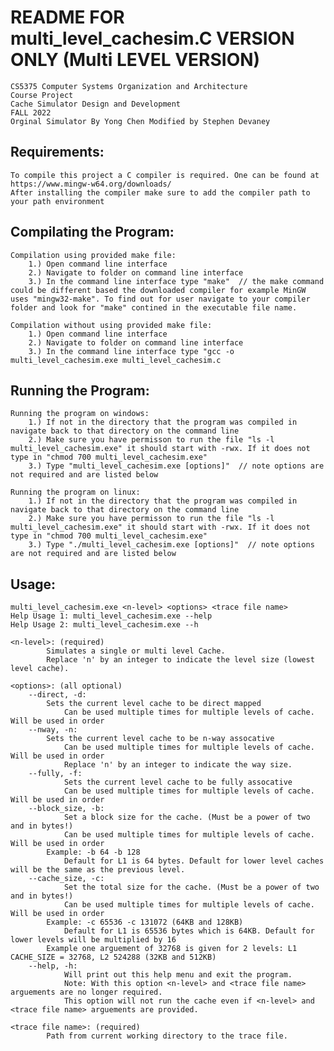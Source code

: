 # README FOR multi_level_cachesim.C VERSION ONLY (Multi LEVEL VERSION)
	CS5375 Computer Systems Organization and Architecture
	Course Project
	Cache Simulator Design and Development
	FALL 2022
	Orginal Simulator By Yong Chen Modified by Stephen Devaney



## Requirements:
	To compile this project a C compiler is required. One can be found at https://www.mingw-w64.org/downloads/
	After installing the compiler make sure to add the compiler path to your path environment



## Compilating the Program:
	Compilation using provided make file:
		1.) Open command line interface
		2.) Navigate to folder on command line interface
		3.) In the command line interface type "make"  // the make command could be different based the downloaded compiler for example MinGW uses "mingw32-make". To find out for user navigate to your compiler folder and look for "make" contined in the executable file name.

	Compilation without using provided make file:
		1.) Open command line interface
		2.) Navigate to folder on command line interface
		3.) In the command line interface type "gcc -o multi_level_cachesim.exe multi_level_cachesim.c



## Running the Program:
	Running the program on windows:
		1.) If not in the directory that the program was compiled in navigate back to that directory on the command line
		2.) Make sure you have permisson to run the file "ls -l multi_level_cachesim.exe" it should start with -rwx. If it does not type in "chmod 700 multi_level_cachesim.exe"
		3.) Type "multi_level_cachesim.exe [options]"  // note options are not required and are listed below

	Running the program on linux:
		1.) If not in the directory that the program was compiled in navigate back to that directory on the command line
		2.) Make sure you have permisson to run the file "ls -l multi_level_cachesim.exe" it should start with -rwx. If it does not type in "chmod 700 multi_level_cachesim.exe"
		3.) Type "./multi_level_cachesim.exe [options]"  // note options are not required and are listed below



## Usage: 
	multi_level_cachesim.exe <n-level> <options> <trace file name>
	Help Usage 1: multi_level_cachesim.exe --help
	Help Usage 2: multi_level_cachesim.exe --h
	
	<n-level>: (required)
        	Simulates a single or multi level Cache.
        	Replace 'n' by an integer to indicate the level size (lowest level cache).
	
	<options>: (all optional)
		--direct, -d:
			Sets the current level cache to be direct mapped
        		Can be used multiple times for multiple levels of cache. Will be used in order
		--nway, -n:
			Sets the current level cache to be n-way assocative
        		Can be used multiple times for multiple levels of cache. Will be used in order
        		Replace 'n' by an integer to indicate the way size.
		--fully, -f:
        		Sets the current level cache to be fully assocative
        		Can be used multiple times for multiple levels of cache. Will be used in order
		--block_size, -b:
        		Set a block size for the cache. (Must be a power of two and in bytes!)
        		Can be used multiple times for multiple levels of cache. Will be used in order
			Example: -b 64 -b 128
        		Default for L1 is 64 bytes. Default for lower level caches will be the same as the previous level.
		--cache_size, -c:
        		Set the total size for the cache. (Must be a power of two and in bytes!)
        		Can be used multiple times for multiple levels of cache. Will be used in order
			Example: -c 65536 -c 131072 (64KB and 128KB)
        		Default for L1 is 65536 bytes which is 64KB. Default for lower levels will be multiplied by 16
			Example one arguement of 32768 is given for 2 levels: L1 CACHE_SIZE = 32768, L2 524288 (32KB and 512KB)
		--help, -h:
        		Will print out this help menu and exit the program.
        		Note: With this option <n-level> and <trace file name> arguements are no longer required.
           		This option will not run the cache even if <n-level> and <trace file name> arguements are provided.
			
	<trace file name>: (required)
        	Path from current working directory to the trace file.
